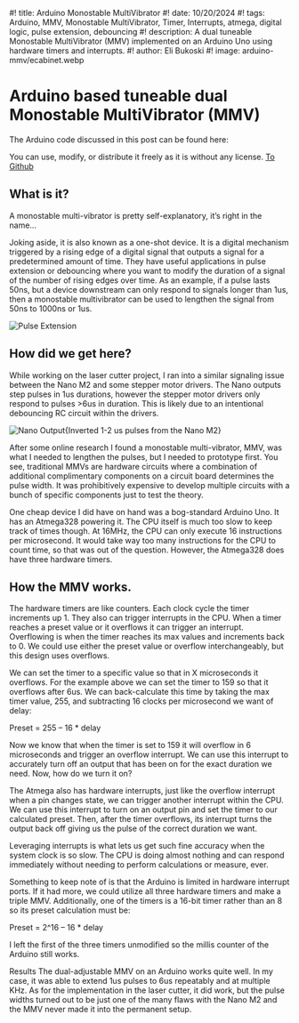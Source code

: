 #! title: Arduino Monostable MultiVibrator
#! date: 10/20/2024
#! tags: Arduino, MMV, Monostable MultiVibrator, Timer, Interrupts, atmega, digital logic, pulse extension, debouncing
#! description: A dual tuneable Monostable MultiVibrator (MMV) implemented on an Arduino Uno using hardware timers and interrupts.
#! author: Eli Bukoski
#! image: arduino-mmv/ecabinet.webp

# Arduino based tuneable dual Monostable MultiVibrator (MMV)

The Arduino code discussed in this post can be found here:

You can use, modify, or distribute it freely as it is without any license.
[To Github](https://github.com/Mapy542/Arduino-Monostable-Multivibrator)

## What is it?

A monostable multi-vibrator is pretty self-explanatory, it’s right in the name…

Joking aside, it is also known as a one-shot device. It is a digital mechanism triggered by a rising edge of a digital signal that outputs a signal for a predetermined amount of time. They have useful applications in pulse extension or debouncing where you want to modify the duration of a signal of the number of rising edges over time. As an example, if a pulse lasts 50ns, but a device downstream can only respond to signals longer than 1us, then a monostable multivibrator can be used to lengthen the signal from 50ns to 1000ns or 1us.

![Pulse Extension](arduino-mmv/mmv-in2.webp)

## How did we get here?

While working on the laser cutter project, I ran into a similar signaling issue between the Nano M2 and some stepper motor drivers. The Nano outputs step pulses in 1us durations, however the stepper motor drivers only respond to pulses >6us in duration. This is likely due to an intentional debouncing RC circuit within the drivers.

![Nano Output](arduino-mmv/mmv-in.webp){Inverted 1-2 us pulses from the Nano M2}

After some online research I found a monostable multi-vibrator, MMV, was what I needed to lengthen the pulses, but I needed to prototype first. You see, traditional MMVs are hardware circuits where a combination of additional complimentary components on a circuit board determines the pulse width. It was prohibitively expensive to develop multiple circuits with a bunch of specific components just to test the theory.

One cheap device I did have on hand was a bog-standard Arduino Uno. It has an Atmega328 powering it. The CPU itself is much too slow to keep track of times though. At 16MHz, the CPU can only execute 16 instructions per microsecond. It would take way too many instructions for the CPU to count time, so that was out of the question. However, the Atmega328 does have three hardware timers.

## How the MMV works.

The hardware timers are like counters. Each clock cycle the timer increments up 1. They also can trigger interrupts in the CPU. When a timer reaches a preset value or it overflows it can trigger an interrupt. Overflowing is when the timer reaches its max values and increments back to 0. We could use either the preset value or overflow interchangeably, but this design uses overflows.

We can set the timer to a specific value so that in X microseconds it overflows. For the example above we can set the timer to 159 so that it overflows after 6us. We can back-calculate this time by taking the max timer value, 255, and subtracting 16 clocks per microsecond we want of delay:

Preset = 255 – 16 \* delay

Now we know that when the timer is set to 159 it will overflow in 6 microseconds and trigger an overflow interrupt. We can use this interrupt to accurately turn off an output that has been on for the exact duration we need. Now, how do we turn it on?

The Atmega also has hardware interrupts, just like the overflow interrupt when a pin changes state, we can trigger another interrupt within the CPU. We can use this interrupt to turn on an output pin and set the timer to our calculated preset. Then, after the timer overflows, its interrupt turns the output back off giving us the pulse of the correct duration we want.

Leveraging interrupts is what lets us get such fine accuracy when the system clock is so slow. The CPU is doing almost nothing and can respond immediately without needing to perform calculations or measure, ever.

Something to keep note of is that the Arduino is limited in hardware interrupt ports. If it had more, we could utilize all three hardware timers and make a triple MMV. Additionally, one of the timers is a 16-bit timer rather than an 8 so its preset calculation must be:

Preset = 2^16 – 16 \* delay

I left the first of the three timers unmodified so the millis counter of the Arduino still works.

Results
The dual-adjustable MMV on an Arduino works quite well. In my case, it was able to extend 1us pulses to 6us repeatably and at multiple KHz. As for the implementation in the laser cutter, it did work, but the pulse widths turned out to be just one of the many flaws with the Nano M2 and the MMV never made it into the permanent setup.
